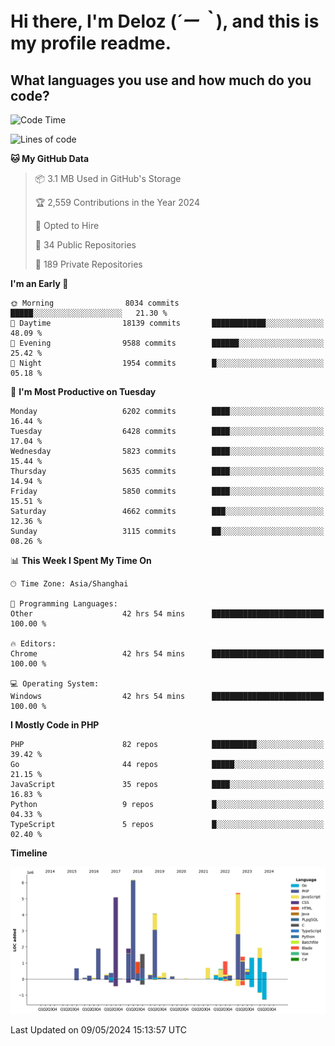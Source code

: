 # **Hi there, I'm Deloz (*´ー｀*), and this is my profile readme.**

## **What languages you use and how much do you code?**

<!--START_SECTION:waka-->
![Code Time](http://img.shields.io/badge/Code%20Time-3%2C946%20hrs%2037%20mins-blue)

![Lines of code](https://img.shields.io/badge/From%20Hello%20World%20I%27ve%20Written-38.4%20million%20lines%20of%20code-blue)

**🐱 My GitHub Data** 

> 📦 3.1 MB Used in GitHub's Storage 
 > 
> 🏆 2,559 Contributions in the Year 2024
 > 
> 💼 Opted to Hire
 > 
> 📜 34 Public Repositories 
 > 
> 🔑 189 Private Repositories 
 > 
**I'm an Early 🐤** 

```text
🌞 Morning                8034 commits        █████░░░░░░░░░░░░░░░░░░░░   21.30 % 
🌆 Daytime                18139 commits       ████████████░░░░░░░░░░░░░   48.09 % 
🌃 Evening                9588 commits        ██████░░░░░░░░░░░░░░░░░░░   25.42 % 
🌙 Night                  1954 commits        █░░░░░░░░░░░░░░░░░░░░░░░░   05.18 % 
```
📅 **I'm Most Productive on Tuesday** 

```text
Monday                   6202 commits        ████░░░░░░░░░░░░░░░░░░░░░   16.44 % 
Tuesday                  6428 commits        ████░░░░░░░░░░░░░░░░░░░░░   17.04 % 
Wednesday                5823 commits        ████░░░░░░░░░░░░░░░░░░░░░   15.44 % 
Thursday                 5635 commits        ████░░░░░░░░░░░░░░░░░░░░░   14.94 % 
Friday                   5850 commits        ████░░░░░░░░░░░░░░░░░░░░░   15.51 % 
Saturday                 4662 commits        ███░░░░░░░░░░░░░░░░░░░░░░   12.36 % 
Sunday                   3115 commits        ██░░░░░░░░░░░░░░░░░░░░░░░   08.26 % 
```


📊 **This Week I Spent My Time On** 

```text
🕑︎ Time Zone: Asia/Shanghai

💬 Programming Languages: 
Other                    42 hrs 54 mins      █████████████████████████   100.00 % 

🔥 Editors: 
Chrome                   42 hrs 54 mins      █████████████████████████   100.00 % 

💻 Operating System: 
Windows                  42 hrs 54 mins      █████████████████████████   100.00 % 
```

**I Mostly Code in PHP** 

```text
PHP                      82 repos            ██████████░░░░░░░░░░░░░░░   39.42 % 
Go                       44 repos            █████░░░░░░░░░░░░░░░░░░░░   21.15 % 
JavaScript               35 repos            ████░░░░░░░░░░░░░░░░░░░░░   16.83 % 
Python                   9 repos             █░░░░░░░░░░░░░░░░░░░░░░░░   04.33 % 
TypeScript               5 repos             █░░░░░░░░░░░░░░░░░░░░░░░░   02.40 % 
```



**Timeline**

![Lines of Code chart](https://raw.githubusercontent.com/deloz/deloz/main/assets/bar_graph.png)


 Last Updated on 09/05/2024 15:13:57 UTC
<!--END_SECTION:waka-->
